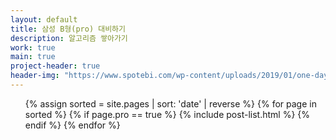 ```yaml
---
layout: default
title: 삼성 B형(pro) 대비하기
description: 알고리즘 쌓아가기
work: true
main: true
project-header: true
header-img: "https://www.spotebi.com/wp-content/uploads/2019/01/one-day-day-one-workout-motivation-spotebi.jpg"
---
```




<ul class="catalogue">
{% assign sorted = site.pages | sort: 'date' | reverse %}
{% for page in sorted %}
{% if page.pro == true %}
{% include post-list.html %}
{% endif %}
{% endfor %}
</ul>
